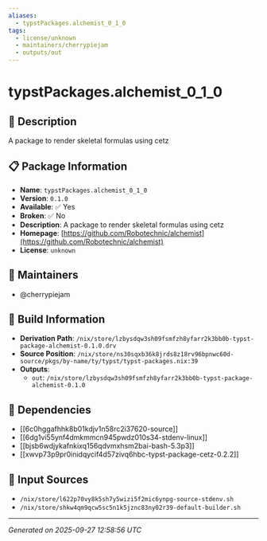 ```yaml
---
aliases:
  - typstPackages.alchemist_0_1_0
tags:
  - license/unknown
  - maintainers/cherrypiejam
  - outputs/out
---
```


# typstPackages.alchemist_0_1_0

## 📝 Description

A package to render skeletal formulas using cetz

## 📋 Package Information

- **Name**: `typstPackages.alchemist_0_1_0`
- **Version**: `0.1.0`
- **Available**: ✅ Yes
- **Broken**: ✅ No
- **Description**: A package to render skeletal formulas using cetz
- **Homepage**: [https://github.com/Robotechnic/alchemist](https://github.com/Robotechnic/alchemist)
- **License**: `unknown`
## 👥 Maintainers

- @cherrypiejam


## 🔧 Build Information

- **Derivation Path**: `/nix/store/lzbysdqw3sh09fsmfzh8yfarr2k3bb0b-typst-package-alchemist-0.1.0.drv`
- **Source Position**: `/nix/store/ns30sqxb36k8jrds8z18rv96bpnwc60d-source/pkgs/by-name/ty/typst/typst-packages.nix:39`
- **Outputs**:
  - `out`:  `/nix/store/lzbysdqw3sh09fsmfzh8yfarr2k3bb0b-typst-package-alchemist-0.1.0`

## 🔗 Dependencies

- [[6c0hggafhhk8b01kdjv1n58rc2i37620-source]]
- [[6dg1vi55ynf4dmkmmcn945pwdz010s34-stdenv-linux]]
- [[bjsb6wdjykafnkixq156qdvmxhsm2bai-bash-5.3p3]]
- [[xwvp73p9pr0inidqycif4d57zivq6hbc-typst-package-cetz-0.2.2]]

## 📁 Input Sources

- `/nix/store/l622p70vy8k5sh7y5wizi5f2mic6ynpg-source-stdenv.sh`
- `/nix/store/shkw4qm9qcw5sc5n1k5jznc83ny02r39-default-builder.sh`

---
*Generated on 2025-09-27 12:58:56 UTC*
